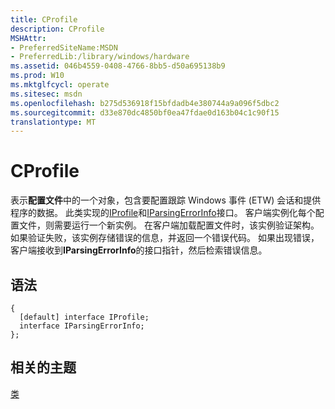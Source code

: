```yaml
---
title: CProfile
description: CProfile
MSHAttr:
- PreferredSiteName:MSDN
- PreferredLib:/library/windows/hardware
ms.assetid: 046b4559-0408-4766-8bb5-d50a695138b9
ms.prod: W10
ms.mktglfcycl: operate
ms.sitesec: msdn
ms.openlocfilehash: b275d536918f15bfdadb4e380744a9a096f5dbc2
ms.sourcegitcommit: d33e870dc4850bf0ea47fdae0d163b04c1c90f15
translationtype: MT
---
```

# <a name="cprofile"></a>CProfile


表示**配置文件**中的一个对象，包含要配置跟踪 Windows 事件 (ETW) 会话和提供程序的数据。 此类实现的[IProfile](iprofile.md)和[IParsingErrorInfo](iparsingerrorinfo.md)接口。 客户端实例化每个配置文件，则需要运行一个新实例。 在客户端加载配置文件时，该实例验证架构。 如果验证失败，该实例存储错误的信息，并返回一个错误代码。 如果出现错误，客户端接收到**IParsingErrorInfo**的接口指针，然后检索错误信息。

## <a name="syntax"></a>语法


``` syntax
{
  [default] interface IProfile;
  interface IParsingErrorInfo;
};
```

## <a name="related-topics"></a>相关的主题


[类](classes.md)

 

 







